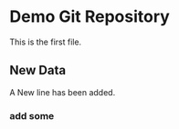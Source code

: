 # Demo Git Repository


This is the first file.
## New Data
A New line has been added.
### add some

